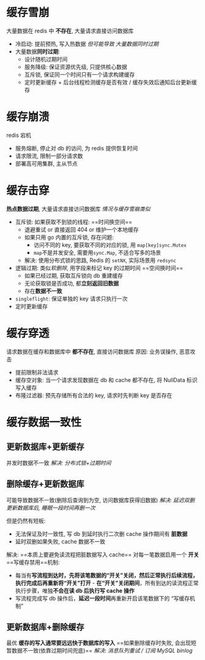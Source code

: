 # 缓存雪崩
大量数据在 redis 中 **不存在**, 大量请求直接访问数据库
- 冷启动: 提前预热, 写入热数据 *但可能导致 大量数据同时过期*
- 大量数据**同时过期**: 
	- 设计随机过期时间
	- 服务降级: 保证资源优先级, 只提供核心数据
	- 互斥锁, 保证同一个时间只有一个请求构建缓存
	- 定时更新缓存 + 后台线程检测缓存是否有效 / 缓存失效后通知后台更新缓存
# 缓存崩溃
redis 宕机
- 服务熔断, 停止对 db 的访问, 为 redis 提供恢复时间
- 请求限流, 限制一部分请求数
- 部署高可用集群, 主从节点
# 缓存击穿
**热点数据过期**, 大量请求直接访问数据库
*情况与缓存雪崩类似*
- 互斥锁: 如果获取不到锁的线程: ==时间换空间==
	- 退避重试 or 直接返回 404 or 维护一个本地缓存
	- 如果只用 go 内置的互斥锁, 存在问题: 
		- 访问不同的 key, 要获取不同的对应的锁, 用 `map[key]sync.Mutex`
		- `map`不是并发安全, 需要用`sync.Map`, 不适合写多的场景
	- 解决: 使用分布式锁的思路, Redis 的 `setNX`, 实际场景用 `redsync`
- 逻辑过期: 类似*软删除*, 用字段来标记 key 的过期时间 ==空间换时间==
	- 如果已经过期, 获取互斥锁向 db 重建缓存
	- 无论获取锁是否成功, 都**立刻返回旧数据**
	- 存在**数据不一致**
- `singleflight`: 保证单独的 key 请求只执行一次
- 定时更新缓存
# 缓存穿透
请求数据在缓存和数据库中 **都不存在**, 直接访问数据库
原因: 业务误操作, 恶意攻击
- 提前限制非法请求
- 缓存空对象: 当一个请求发现数据在 db 和 cache 都不存在, 将 NullData 标识写入缓存
- 布隆过滤器: 预先存储所有合法的 key, 请求时先判断 key 是否存在
# 缓存数据一致性
## 更新数据库+更新缓存
并发时数据不一致
*解决: 分布式锁+过期时间* 
## 删除缓存+更新数据库
可能导致数据不一致(删除后查询到为空, 访问数据库获得旧数据)
*解决: 延迟双删 更新数据库后, 睡眠一段时间再删一次*

但是仍然有短板:
- 无法保证及时一致性, 写 db 到延时执行二次删 cache 操作期间有 **脏数据**
- 延时双删如果失败, cache 数据不一致

解决: ==本质上要避免读流程把脏数据写入 cache== 对每一笔数据启用一个 **开关**
==写缓存禁用==机制:
- 每当有**写流程到达时，先将该笔数据的“开关”关闭，然后正常执行后续流程，执行完成后再重新将“开关”打开**
- **在“开关”关闭期间**，所有到达的读流程正常执行步骤，唯独**不会在读 db 后执行写 cache 操作**
- 写流程完成写 db 操作后，**延迟一段时间**再重新开启该笔数据下的 “写缓存机制”
## 更新数据库+删除缓存
最优 **缓存的写入通常要远远快于数据库的写入**
==如果删除缓存时失败, 会出现短暂数据不一致(依靠过期时间兜底)==
*解决: 消息队列重试 / 订阅 MySQL binlog*

